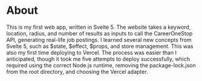 # About

This is my first web app, written in Svelte 5. The website takes a keyword, location, radius, and number of results as inputs to call the CareerOneStop API, generating real-life job postings. I learned several new concepts from Svelte 5, such as $state, $effect, $props, and store management. This was also my first time deploying to Vercel. The process was easier than I anticipated, though it took me five attempts to deploy successfully, which required using the correct Node.js runtime, removing the package-lock.json from the root directory, and choosing the Vercel adapter.
